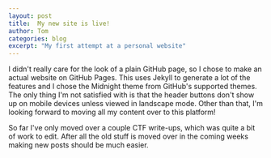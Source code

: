 ```yaml
---
layout: post
title:  My new site is live!
author: Tom
categories: blog
excerpt: "My first attempt at a personal website"
---
```

I didn't really care for the look of a plain GitHub page, so I chose to make an actual website on GitHub Pages. This uses Jekyll to generate a lot of the features and I chose the Midnight theme from GitHub's supported themes. The only thing I'm not satisfied with is that the header buttons don't show up on mobile devices unless viewed in landscape mode. Other than that, I'm looking forward to moving all my content over to this platform!

So far I've only moved over a couple CTF write-ups, which was quite a bit of work to edit. After all the old stuff is moved over in the coming weeks making new posts should be much easier. 